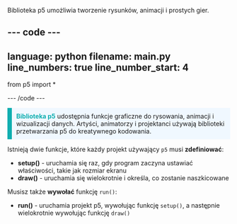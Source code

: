 Biblioteka p5 umożliwia tworzenie rysunków, animacji i prostych gier.

--- code ---
---
language: python
filename: main.py
line_numbers: true
line_number_start: 4
---

from p5 import *

--- /code ---

<p style="border-left: solid; border-width:10px; border-color: #0faeb0; background-color: aliceblue; padding: 10px;">
<span style="color: #0faeb0; font-weight: bold;">Biblioteka p5</span> udostępnia funkcje graficzne do rysowania, animacji i wizualizacji danych. Artyści, animatorzy i projektanci używają biblioteki przetwarzania p5 do kreatywnego kodowania.</p>

Istnieją dwie funkcje, które każdy projekt używający `p5` musi **zdefiniować**:
+ **setup()** - uruchamia się raz, gdy program zaczyna ustawiać właściwości, takie jak rozmiar ekranu
+ **draw()** - uruchamia się wielokrotnie i określa, co zostanie naszkicowane

Musisz także **wywołać** funkcję `run()`:
+ **run()** - uruchamia projekt p5, wywołując funkcję `setup()`, a następnie wielokrotnie wywołując funkcję `draw()`
